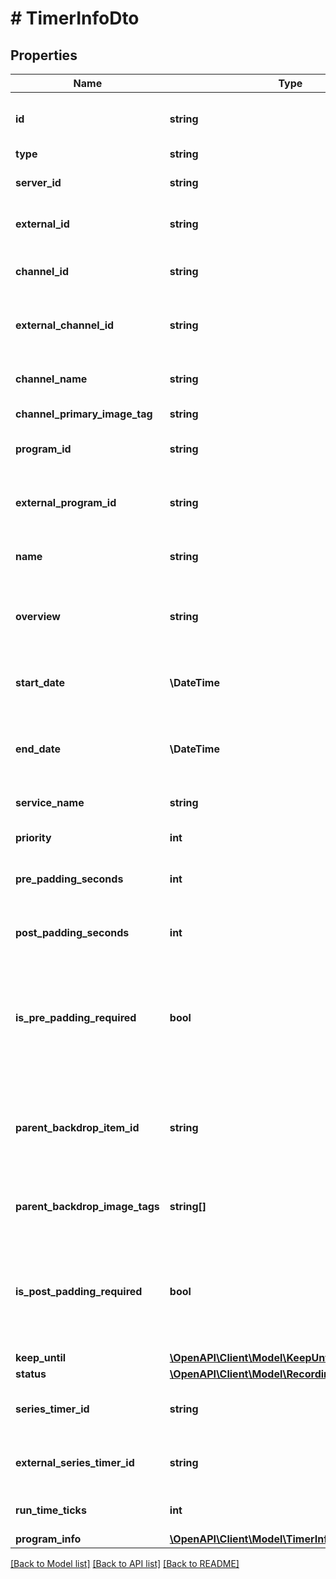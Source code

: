 # # TimerInfoDto

## Properties

Name | Type | Description | Notes
------------ | ------------- | ------------- | -------------
**id** | **string** | Gets or sets the Id of the recording. | [optional]
**type** | **string** |  | [optional]
**server_id** | **string** | Gets or sets the server identifier. | [optional]
**external_id** | **string** | Gets or sets the external identifier. | [optional]
**channel_id** | **string** | Gets or sets the channel id of the recording. | [optional]
**external_channel_id** | **string** | Gets or sets the external channel identifier. | [optional]
**channel_name** | **string** | Gets or sets the channel name of the recording. | [optional]
**channel_primary_image_tag** | **string** |  | [optional]
**program_id** | **string** | Gets or sets the program identifier. | [optional]
**external_program_id** | **string** | Gets or sets the external program identifier. | [optional]
**name** | **string** | Gets or sets the name of the recording. | [optional]
**overview** | **string** | Gets or sets the description of the recording. | [optional]
**start_date** | **\DateTime** | Gets or sets the start date of the recording, in UTC. | [optional]
**end_date** | **\DateTime** | Gets or sets the end date of the recording, in UTC. | [optional]
**service_name** | **string** | Gets or sets the name of the service. | [optional]
**priority** | **int** | Gets or sets the priority. | [optional]
**pre_padding_seconds** | **int** | Gets or sets the pre padding seconds. | [optional]
**post_padding_seconds** | **int** | Gets or sets the post padding seconds. | [optional]
**is_pre_padding_required** | **bool** | Gets or sets a value indicating whether this instance is pre padding required. | [optional]
**parent_backdrop_item_id** | **string** | Gets or sets the Id of the Parent that has a backdrop if the item does not have one. | [optional]
**parent_backdrop_image_tags** | **string[]** | Gets or sets the parent backdrop image tags. | [optional]
**is_post_padding_required** | **bool** | Gets or sets a value indicating whether this instance is post padding required. | [optional]
**keep_until** | [**\OpenAPI\Client\Model\KeepUntil**](KeepUntil.md) |  | [optional]
**status** | [**\OpenAPI\Client\Model\RecordingStatus**](RecordingStatus.md) |  | [optional]
**series_timer_id** | **string** | Gets or sets the series timer identifier. | [optional]
**external_series_timer_id** | **string** | Gets or sets the external series timer identifier. | [optional]
**run_time_ticks** | **int** | Gets or sets the run time ticks. | [optional]
**program_info** | [**\OpenAPI\Client\Model\TimerInfoDtoProgramInfo**](TimerInfoDtoProgramInfo.md) |  | [optional]

[[Back to Model list]](../../README.md#models) [[Back to API list]](../../README.md#endpoints) [[Back to README]](../../README.md)
